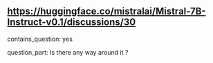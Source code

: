 ## https://huggingface.co/mistralai/Mistral-7B-Instruct-v0.1/discussions/30

contains_question: yes

question_part: Is there any way around it ?